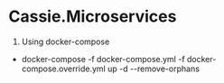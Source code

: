# Cassie.Microservices

1. Using docker-compose
- docker-compose -f docker-compose.yml -f docker-compose.override.yml up -d --remove-orphans